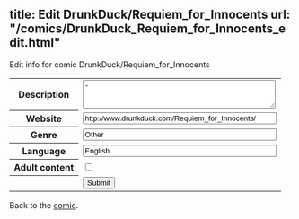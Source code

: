 title: Edit DrunkDuck/Requiem_for_Innocents
url: "/comics/DrunkDuck_Requiem_for_Innocents_edit.html"
---
Edit info for comic DrunkDuck/Requiem_for_Innocents

<form name="comic" action="http://gaepostmail.appspot.com/comic/" method="post">
<table class="comicinfo">
<tr>
<th>Description</th><td><textarea name="description" cols="40" rows="3">-</textarea></td>
</tr>
<tr>
<th>Website</th><td><input type="text" name="url" value="http://www.drunkduck.com/Requiem_for_Innocents/" size="40"/></td>
</tr>
<tr>
<th>Genre</th><td><input type="text" name="genre" value="Other" size="40"/></td>
</tr>
<tr>
<th>Language</th><td><input type="text" name="language" value="English" size="40"/></td>
</tr>
<tr>
<th>Adult content</th><td><input type="checkbox" name="adult" value="adult" /></td>
</tr>
<tr>
<th></th><td>
<input type="hidden" name="comic" value="DrunkDuck_Requiem_for_Innocents" />
<input type="submit" name="submit" value="Submit" />
</td>
</tr>
</table>
</form>

Back to the [comic](DrunkDuck_Requiem_for_Innocents.html).
